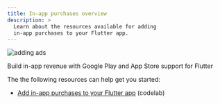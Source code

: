```yaml
---
title: In-app purchases overview
description: >
  Learn about the resources available for adding
  in-app purchases to your Flutter app.
---
```


![adding ads](/assets/images/docs/add-in-app-purchases.png)

Build in-app revenue with Google Play and App Store
support for Flutter

The the following resources can help get you started:

* [Add in-app purchases to your Flutter app][] (codelab)


[Add in-app purchases to your Flutter app]: {{site.codelabs}}codelabs/flutter-in-app-purchases#0
